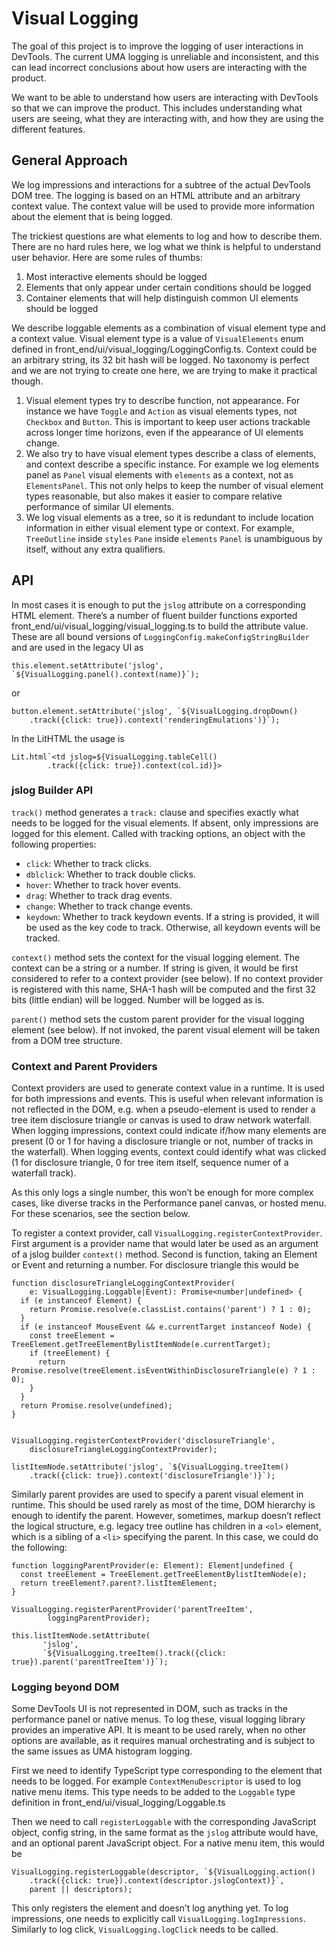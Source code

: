# Visual Logging

The goal of this project is to improve the logging of user interactions in
DevTools. The current UMA logging is unreliable and inconsistent, and this can lead
incorrect conclusions about how users are interacting with the product.

We want to be able to understand how users are interacting with DevTools so that
we can improve the product. This includes understanding what users are seeing,
what they are interacting with, and how they are using the different features.

## General Approach

We log impressions and interactions for a subtree of the actual DevTools
DOM tree. The logging is based on an HTML attribute and an arbitrary context
value. The context value will be used to provide more information about the
element that is being logged.

The trickiest questions are what elements to log and how to describe them.
There are no hard rules here, we log what we think is helpful to understand user
behavior. Here are some rules of thumbs:

1. Most interactive elements should be logged
1. Elements that only appear under certain conditions should be logged
1. Container elements that will help distinguish common UI elements should be logged

We describe loggable elements as a combination of visual element type and a
context value. Visual element type is a value of `VisualElements` enum defined
in front_end/ui/visual_logging/LoggingConfig.ts. Context could be an arbitrary
string, its 32 bit hash will be logged. No taxonomy is perfect and we are not
trying to create one here, we are trying to make it practical though.

1. Visual element types try to describe function, not appearance. For instance
we have `Toggle` and `Action` as visual elements types, not `Checkbox` and
`Button`. This is important to keep user actions trackable across longer time
horizons, even if the appearance of UI elements change.
1. We also try to have visual element types describe a class of elements, and
context describe a specific instance. For example we log elements panel as
`Panel` visual elements with `elements` as a context, not as `ElementsPanel`.
This not only helps to keep the number of visual element types reasonable, but
also makes it easier to compare relative performance of similar UI elements.
1. We log visual elements as a tree, so it is redundant to include location
information in either visual element type or context. For example, `TreeOutline`
inside `styles` `Pane` inside `elements` `Panel` is unambiguous by itself,
without any extra qualifiers.

## API

In most cases it is enough to put the `jslog` attribute on a corresponding HTML
element. There’s a number of fluent builder functions exported
front_end/ui/visual_logging/visual_logging.ts to build the attribute value.
These are all bound versions of `LoggingConfig.makeConfigStringBuilder` and are
used in the legacy UI as

```
this.element.setAttribute('jslog', `${VisualLogging.panel().context(name)}`);
```

or

```
button.element.setAttribute('jslog', `${VisualLogging.dropDown()
    .track({click: true}).context('renderingEmulations')}`);
```

In the LitHTML the usage is

```
Lit.html`<td jslog=${VisualLogging.tableCell()
        .track({click: true}).context(col.id)}>
```

### jslog Builder API

`track()` method generates a `track:` clause and specifies exactly what needs to
be logged for the visual elements. If absent, only impressions are logged for
this element. Called with tracking options, an object with the following properties:
* `click`: Whether to track clicks.
* `dblclick`: Whether to track double clicks.
* `hover`: Whether to track hover events.
* `drag`: Whether to track drag events.
* `change`: Whether to track change events.
* `keydown`: Whether to track keydown events. If a string is provided, it will
be used as the key code to track. Otherwise, all keydown events will be tracked.

`context()` method sets the context for the visual logging element. The context
can be a string or a number. If string is given, it would be first considered
to refer to a context provider (see below). If no context provider is registered
with this name, SHA-1 hash will be computed and the first 32 bits
(little endian) will be logged. Number will be logged as is.

`parent()` method sets the custom parent provider for the visual logging element
(see below). If not invoked, the parent visual element will be taken from a DOM tree structure.

### Context and Parent Providers

Context providers are used to generate context value in a runtime. It is used
for both impressions and events. This is useful when relevant information is not
reflected in the DOM, e.g. when a pseudo-element is used to render a tree item
disclosure triangle or canvas is used to draw network waterfall. When logging
impressions, context could indicate if/how many elements are present (0 or 1 for
having a disclosure triangle or not, number of tracks in the waterfall). When
logging events, context could identify what was clicked (1 for disclosure
triangle, 0 for tree item itself, sequence numer of a waterfall track).

As this only logs a single number, this won’t be enough for more complex cases,
like diverse tracks in the Performance panel canvas, or hosted menu. For these
scenarios, see the section below.

To register a context provider, call `VisualLogging.registerContextProvider`.
First argument is a provider name that would later be used as an argument of a
jslog builder `context()` method. Second is function, taking an Element or Event
and returning a number. For disclosure triangle this would be

```
function disclosureTriangleLoggingContextProvider(
    e: VisualLogging.Loggable|Event): Promise<number|undefined> {
  if (e instanceof Element) {
    return Promise.resolve(e.classList.contains('parent') ? 1 : 0);
  }
  if (e instanceof MouseEvent && e.currentTarget instanceof Node) {
    const treeElement = TreeElement.getTreeElementBylistItemNode(e.currentTarget);
    if (treeElement) {
      return Promise.resolve(treeElement.isEventWithinDisclosureTriangle(e) ? 1 : 0);
    }
  }
  return Promise.resolve(undefined);
}


VisualLogging.registerContextProvider('disclosureTriangle',
    disclosureTriangleLoggingContextProvider);

listItemNode.setAttribute('jslog', `${VisualLogging.treeItem()
    .track({click: true}).context('disclosureTriangle')}`);
```

Similarly parent provides are used to specify a parent visual element in
runtime. This should be used rarely as most of the time, DOM hierarchy is enough
to identify the parent. However, sometimes, markup doesn’t reflect the logical
structure, e.g. legacy tree outline has children in a `<ol>` element, which is a
sibling of a `<li>` specifying the parent. In this case, we could do the following:

```
function loggingParentProvider(e: Element): Element|undefined {
  const treeElement = TreeElement.getTreeElementBylistItemNode(e);
  return treeElement?.parent?.listItemElement;
}

VisualLogging.registerParentProvider('parentTreeItem',
        loggingParentProvider);

this.listItemNode.setAttribute(
       'jslog',
       `${VisualLogging.treeItem().track({click: true}).parent('parentTreeItem')}`);
```

### Logging beyond DOM

Some DevTools UI is not represented in DOM, such as tracks in the performance
panel or native menus. To log these, visual logging library provides an
imperative API. It is meant to be used rarely, when no other options are
available, as it requires manual orchestrating and is subject to the same issues
as UMA histogram logging.

First we need to identify TypeScript type corresponding to the element that
needs to be logged. For example `ContextMenuDescriptor` is used to log native
menu items. This type needs to be added to the `Loggable` type definition in
front_end/ui/visual_logging/Loggable.ts


Then we need to call `registerLoggable` with the corresponding JavaScript
object, config string, in the same format as the `jslog` attribute would have,
and an optional parent JavaScript object. For a native menu item, this would be


```
VisualLogging.registerLoggable(descriptor, `${VisualLogging.action()
    .track({click: true}).context(descriptor.jslogContext)}`,
    parent || descriptors);
```

This only registers the element and doesn’t log anything yet. To log
impressions, one needs to explicitly call `VisualLogging.logImpressions`.
Similarly to log click, `VisualLogging.logClick` needs to be called.

